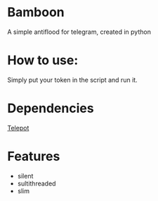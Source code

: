 # Bamboon
A simple antiflood for telegram, created in python

# How to use:
Simply put your token in the script and run it.

# Dependencies
[Telepot](https://github.com/nickoala/telepot)

# Features
* silent
* sultithreaded
* slim

